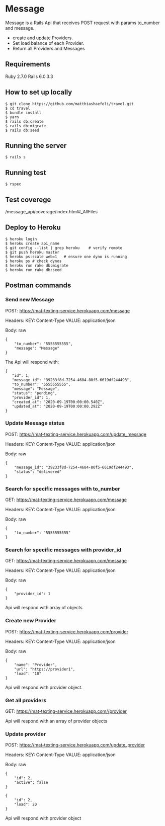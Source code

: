 # Message

Message is a Rails Api that receives POST request with params to_number and message.

- create and update Providers.
- Set load balance of each Provider.
- Return all Providers and Messages

## Requirements

Ruby 2.7.0 Rails 6.0.3.3

## How to set up locally

```
$ git clone https://github.com/matthiashaefeli/travel.git
$ cd travel
$ bundle install
$ yarn
$ rails db:create
$ rails db:migrate
$ rails db:seed
```
 ## Running the server

 ```
 $ rails s
 ```
 
 ## Running test
 
 ```
 $ rspec
 ```
 
 ## Test coverege
 
 /message_api/coverage/index.html#_AllFiles

 ## Deploy to Heroku

```
$ heroku login
$ heroku create api_name
$ git config --list | grep heroku    # verify remote
$ git push heroku master
$ heroku ps:scale web=1   # ensure one dyno is running
$ heroku ps # check dynos
$ heroku run rake db:migrate
$ heroku run rake db:seed
```

## Postman commands

### Send new Message

POST: https://mat-texting-service.herokuapp.com/message

Headers: KEY: Content-Type VALUE: application/json

Body: raw

```
{
    "to_number": "5555555555",
    "message": "Message"
}
```
 The Api will respond with:

 ```
 {
    "id": 1,
    "message_id": "39233f8d-7254-4684-80f5-6619df244493",
    "to_number": "5555555555",
    "message": "Message",
    "status": "pending",
    "provider_id": 1,
    "created_at": "2020-09-19T00:00:00.540Z",
    "updated_at": "2020-09-19T00:00:00.292Z"
}
```

### Update Message status

POST: https://mat-texting-service.herokuapp.com/update_message

Headers: KEY: Content-Type VALUE: application/json

Body: raw

```
{
    "message_id": "39233f8d-7254-4684-80f5-6619df244493",
    "status": "delivered"
}
```

### Search for specific messages with to_number

GET: https://mat-texting-service.herokuapp.com/message

Headers: KEY: Content-Type VALUE: application/json

Body: raw

```
{
    "to_number": "5555555555"
}
```

### Search for specific messages with provider_id

GET: https://mat-texting-service.herokuapp.com/message

Headers: KEY: Content-Type VALUE: application/json

Body: raw

```
{
    "provider_id": 1
}
```

Api will respond with array of objects


### Create new Provider

POST: https://mat-texting-service.herokuapp.com/provider

Headers: KEY: Content-Type VALUE: application/json

Body: raw

```
{
    "name": "Provider",
    "url": "https://provider1",
    "load": "10"
}
```

Api will respond with provider object.

### Get all providers

GET: https://mat-texting-service.herokuapp.com//provider

Api will respond with an array of provider objects

### Update provider

POST: https://mat-texting-service.herokuapp.com/update_provider

Headers: KEY: Content-Type VALUE: application/json

Body: raw

```
{
    "id": 2,
    "active": false
}
```

```
{
    "id": 2,
    "load": 20
}
```

Api will respond with provider object

